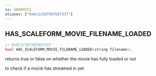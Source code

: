 ```yaml
---
ns: GRAPHICS
aliases: ["0x0c1c5d756fb5f337"]
---
```

## HAS_SCALEFORM_MOVIE_FILENAME_LOADED

```c
// 0x0C1C5D756FB5F337
bool HAS_SCALEFORM_MOVIE_FILENAME_LOADED(string filename);
```

returns true or false on whether the movie has fully loaded or not

to check if a movie has streamed in yet

